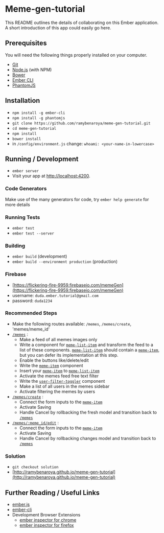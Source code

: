 # Meme-gen-tutorial

This README outlines the details of collaborating on this Ember application.
A short introduction of this app could easily go here.

## Prerequisites

You will need the following things properly installed on your computer.

* [Git](http://git-scm.com/)
* [Node.js](http://nodejs.org/) (with NPM)
* [Bower](http://bower.io/)
* [Ember CLI](http://www.ember-cli.com/)
* [PhantomJS](http://phantomjs.org/)

## Installation

* `npm install -g ember-cli`
* `npm install -g phantomjs`
* `git clone https://github.com/ramybenaroya/meme-gen-tutorial.git`
* `cd meme-gen-tutorial`
* `npm install`
* `bower install`
* in `/config/environment.js` change: `whoami: <your-name-in-lowercase>`

## Running / Development

* `ember server`
* Visit your app at [http://localhost:4200](http://localhost:4200).

### Code Generators

Make use of the many generators for code, try `ember help generate` for more details

### Running Tests

* `ember test`
* `ember test --server`

### Building

* `ember build` (development)
* `ember build --environment production` (production)

### Firebase
* [https://flickering-fire-9959.firebaseio.com/memeGen](https://flickering-fire-9959.firebaseio.com/memeGen)
* username: `duda.ember.tutorial@gmail.com`
* password: `duda1234`

### Recommended Steps

* Make the following routes available: `/memes`, `/memes/create`, 'memes/meme_id'
* [`/memes`](http://ramybenaroya.github.io/meme-gen-tutorial/#/spec/memes-route) :
  * Make a feed of all memes images only
  * Write a component for [`meme-list-item`](http://ramybenaroya.github.io/meme-gen-tutorial/#/spec/meme-list-item) and transform the feed to a list of these components. [`meme-list-item`](http://ramybenaroya.github.io/meme-gen-tutorial/#/spec/meme-list-item) should contain a [`meme-item`](http://ramybenaroya.github.io/meme-gen-tutorial/#/spec/meme-item), but you can defer its implementation at this step.
  * Enable the buttons like/delete/edit
  * Write the [`meme-item`](http://ramybenaroya.github.io/meme-gen-tutorial/#/spec/meme-item) component
  * Insert your [`meme-item`](http://ramybenaroya.github.io/meme-gen-tutorial/#/spec/meme-item) to [`meme-list-item`](http://ramybenaroya.github.io/meme-gen-tutorial/#/spec/meme-list-item)
  * Activate the memes feed free text filter
  * Write the [`user-filter-toggler`](http://ramybenaroya.github.io/meme-gen-tutorial/#/spec/user-filter-toggler) component
  * Make a list of all users in the memes sidebar
  * Activate filtering the memes by users
* [`/memes/create`](http://ramybenaroya.github.io/meme-gen-tutorial/#/spec/create-route) :
  * Connect the form inputs to the [`meme-item`](http://ramybenaroya.github.io/meme-gen-tutorial/#/spec/meme-item)
  * Activate Saving
  * Handle Cancel by rollbacking the fresh model and transition back to [`/memes`](http://ramybenaroya.github.io/meme-gen-tutorial/#/spec/memes-route)
* [`/memes/:meme_id/edit`](http://ramybenaroya.github.io/meme-gen-tutorial/#/spec/edit-route) :
  * Connect the form inputs to the [`meme-item`](http://ramybenaroya.github.io/meme-gen-tutorial/#/spec/meme-item)
  * Activate Saving
  * Handle Cancel by rollbacking changes model and transition back to [`/memes`](http://ramybenaroya.github.io/meme-gen-tutorial/#/spec/memes-route)


### Solution
* `git checkout solution`
* [http://ramybenaroya.github.io/meme-gen-tutorial](http://ramybenaroya.github.io/meme-gen-tutorial)


## Further Reading / Useful Links

* [ember.js](http://emberjs.com/)
* [ember-cli](http://www.ember-cli.com/)
* Development Browser Extensions
  * [ember inspector for chrome](https://chrome.google.com/webstore/detail/ember-inspector/bmdblncegkenkacieihfhpjfppoconhi)
  * [ember inspector for firefox](https://addons.mozilla.org/en-US/firefox/addon/ember-inspector/)

